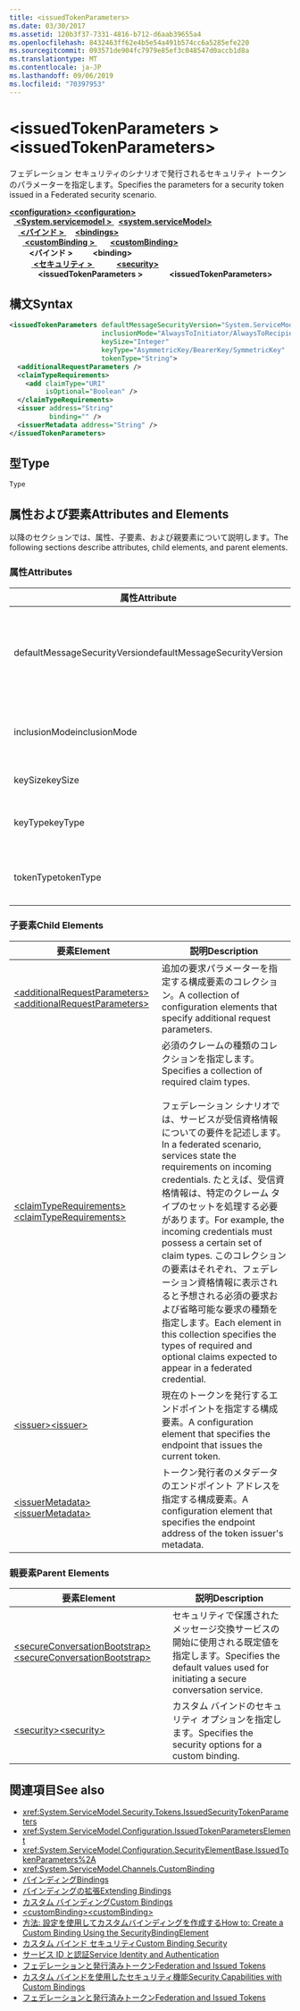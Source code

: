 ```yaml
---
title: <issuedTokenParameters>
ms.date: 03/30/2017
ms.assetid: 120b3f37-7331-4816-b712-d6aab39655a4
ms.openlocfilehash: 8432463ff62e4b5e54a491b574cc6a5285efe220
ms.sourcegitcommit: 093571de904fc7979e85ef3c048547d0accb1d8a
ms.translationtype: MT
ms.contentlocale: ja-JP
ms.lasthandoff: 09/06/2019
ms.locfileid: "70397953"
---
```

# <a name="issuedtokenparameters"></a><span data-ttu-id="2492c-101">\<issuedTokenParameters ></span><span class="sxs-lookup"><span data-stu-id="2492c-101">\<issuedTokenParameters></span></span>
<span data-ttu-id="2492c-102">フェデレーション セキュリティのシナリオで発行されるセキュリティ トークンのパラメーターを指定します。</span><span class="sxs-lookup"><span data-stu-id="2492c-102">Specifies the parameters for a security token issued in a Federated security scenario.</span></span>  
  
<span data-ttu-id="2492c-103">[ **\<configuration>** ](../configuration-element.md)</span><span class="sxs-lookup"><span data-stu-id="2492c-103">[**\<configuration>**](../configuration-element.md)</span></span>\
<span data-ttu-id="2492c-104">&nbsp;&nbsp;[ **\<System.servicemodel >** ](system-servicemodel.md)</span><span class="sxs-lookup"><span data-stu-id="2492c-104">&nbsp;&nbsp;[**\<system.serviceModel>**](system-servicemodel.md)</span></span>\
<span data-ttu-id="2492c-105">&nbsp;&nbsp;&nbsp;&nbsp;[ **\<バインド >** ](bindings.md)</span><span class="sxs-lookup"><span data-stu-id="2492c-105">&nbsp;&nbsp;&nbsp;&nbsp;[**\<bindings>**](bindings.md)</span></span>\
<span data-ttu-id="2492c-106">&nbsp;&nbsp;&nbsp;&nbsp;&nbsp;&nbsp;[ **\<customBinding >** ](custombinding.md)</span><span class="sxs-lookup"><span data-stu-id="2492c-106">&nbsp;&nbsp;&nbsp;&nbsp;&nbsp;&nbsp;[**\<customBinding>**](custombinding.md)</span></span>\
<span data-ttu-id="2492c-107">&nbsp;&nbsp;&nbsp;&nbsp;&nbsp;&nbsp;&nbsp;&nbsp; **\<バインド >** </span><span class="sxs-lookup"><span data-stu-id="2492c-107">&nbsp;&nbsp;&nbsp;&nbsp;&nbsp;&nbsp;&nbsp;&nbsp;**\<binding>**</span></span>\
<span data-ttu-id="2492c-108">&nbsp;&nbsp;&nbsp;&nbsp;&nbsp;&nbsp;&nbsp;&nbsp;&nbsp;&nbsp;[ **\<セキュリティ >** ](security-of-custombinding.md)</span><span class="sxs-lookup"><span data-stu-id="2492c-108">&nbsp;&nbsp;&nbsp;&nbsp;&nbsp;&nbsp;&nbsp;&nbsp;&nbsp;&nbsp;[**\<security>**](security-of-custombinding.md)</span></span>\
<span data-ttu-id="2492c-109">&nbsp;&nbsp;&nbsp;&nbsp;&nbsp;&nbsp;&nbsp;&nbsp;&nbsp;&nbsp;&nbsp;&nbsp; **\<issuedTokenParameters >**</span><span class="sxs-lookup"><span data-stu-id="2492c-109">&nbsp;&nbsp;&nbsp;&nbsp;&nbsp;&nbsp;&nbsp;&nbsp;&nbsp;&nbsp;&nbsp;&nbsp;**\<issuedTokenParameters>**</span></span>  
  
## <a name="syntax"></a><span data-ttu-id="2492c-110">構文</span><span class="sxs-lookup"><span data-stu-id="2492c-110">Syntax</span></span>  
  
```xml  
<issuedTokenParameters defaultMessageSecurityVersion="System.ServiceModel.MessageSecurityVersion"
                       inclusionMode="AlwaysToInitiator/AlwaysToRecipient/Never/Once"
                       keySize="Integer"
                       keyType="AsymmetricKey/BearerKey/SymmetricKey"
                       tokenType="String">
  <additionalRequestParameters />
  <claimTypeRequirements>
    <add claimType="URI"
         isOptional="Boolean" />
  </claimTypeRequirements>
  <issuer address="String"
          binding="" />
  <issuerMetadata address="String" />
</issuedTokenParameters>
```  
  
## <a name="type"></a><span data-ttu-id="2492c-111">型</span><span class="sxs-lookup"><span data-stu-id="2492c-111">Type</span></span>  
 `Type`  
  
## <a name="attributes-and-elements"></a><span data-ttu-id="2492c-112">属性および要素</span><span class="sxs-lookup"><span data-stu-id="2492c-112">Attributes and Elements</span></span>  
 <span data-ttu-id="2492c-113">以降のセクションでは、属性、子要素、および親要素について説明します。</span><span class="sxs-lookup"><span data-stu-id="2492c-113">The following sections describe attributes, child elements, and parent elements.</span></span>  
  
### <a name="attributes"></a><span data-ttu-id="2492c-114">属性</span><span class="sxs-lookup"><span data-stu-id="2492c-114">Attributes</span></span>  
  
|<span data-ttu-id="2492c-115">属性</span><span class="sxs-lookup"><span data-stu-id="2492c-115">Attribute</span></span>|<span data-ttu-id="2492c-116">説明</span><span class="sxs-lookup"><span data-stu-id="2492c-116">Description</span></span>|  
|---------------|-----------------|  
|<span data-ttu-id="2492c-117">defaultMessageSecurityVersion</span><span class="sxs-lookup"><span data-stu-id="2492c-117">defaultMessageSecurityVersion</span></span>|<span data-ttu-id="2492c-118">バインドでサポートする必要があるセキュリティ仕様 (WS-Security、WS-Trust、WS-Secure Conversation、および WS-Security Policy) のバージョンを指定します。</span><span class="sxs-lookup"><span data-stu-id="2492c-118">Specifies the versions of the security specifications, (WS-Security, WS-Trust, WS-Secure Conversation and WS-Security Policy) that must be supported by the binding.</span></span> <span data-ttu-id="2492c-119">この値は、<xref:System.ServiceModel.MessageSecurityVersion> 型です。</span><span class="sxs-lookup"><span data-stu-id="2492c-119">This value is of type <xref:System.ServiceModel.MessageSecurityVersion>.</span></span>|  
|<span data-ttu-id="2492c-120">inclusionMode</span><span class="sxs-lookup"><span data-stu-id="2492c-120">inclusionMode</span></span>|<span data-ttu-id="2492c-121">トークン包含要件を指定します。</span><span class="sxs-lookup"><span data-stu-id="2492c-121">Specifies the token inclusion requirements.</span></span> <span data-ttu-id="2492c-122">この属性は <xref:System.ServiceModel.Security.Tokens.SecurityTokenInclusionMode> 型です。</span><span class="sxs-lookup"><span data-stu-id="2492c-122">This attribute is of type <xref:System.ServiceModel.Security.Tokens.SecurityTokenInclusionMode>.</span></span>|  
|<span data-ttu-id="2492c-123">keySize</span><span class="sxs-lookup"><span data-stu-id="2492c-123">keySize</span></span>|<span data-ttu-id="2492c-124">トークン キー サイズを指定する整数。</span><span class="sxs-lookup"><span data-stu-id="2492c-124">An integer that specifies the token key size.</span></span> <span data-ttu-id="2492c-125">既定値は 256 です。</span><span class="sxs-lookup"><span data-stu-id="2492c-125">The default value is 256.</span></span>|  
|<span data-ttu-id="2492c-126">keyType</span><span class="sxs-lookup"><span data-stu-id="2492c-126">keyType</span></span>|<span data-ttu-id="2492c-127">キーの型を指定する <xref:System.IdentityModel.Tokens.SecurityKeyType> の有効な値。</span><span class="sxs-lookup"><span data-stu-id="2492c-127">A valid value of <xref:System.IdentityModel.Tokens.SecurityKeyType> that specifies the key type.</span></span> <span data-ttu-id="2492c-128">既定値は `SymmetricKey` です。</span><span class="sxs-lookup"><span data-stu-id="2492c-128">The default is `SymmetricKey`.</span></span>|  
|<span data-ttu-id="2492c-129">tokenType</span><span class="sxs-lookup"><span data-stu-id="2492c-129">tokenType</span></span>|<span data-ttu-id="2492c-130">トークンの種類を指定する文字列。</span><span class="sxs-lookup"><span data-stu-id="2492c-130">A string that specifies the token type.</span></span> <span data-ttu-id="2492c-131">既定値は "http://docs.oasis-open.org/wss/oasis-wss-saml-token-profile-1.1#SAML" です。</span><span class="sxs-lookup"><span data-stu-id="2492c-131">The default is "http://docs.oasis-open.org/wss/oasis-wss-saml-token-profile-1.1#SAML".</span></span>|  
  
### <a name="child-elements"></a><span data-ttu-id="2492c-132">子要素</span><span class="sxs-lookup"><span data-stu-id="2492c-132">Child Elements</span></span>  
  
|<span data-ttu-id="2492c-133">要素</span><span class="sxs-lookup"><span data-stu-id="2492c-133">Element</span></span>|<span data-ttu-id="2492c-134">説明</span><span class="sxs-lookup"><span data-stu-id="2492c-134">Description</span></span>|  
|-------------|-----------------|  
|[<span data-ttu-id="2492c-135">\<additionalRequestParameters></span><span class="sxs-lookup"><span data-stu-id="2492c-135">\<additionalRequestParameters></span></span>](additionalrequestparameters-element.md)|<span data-ttu-id="2492c-136">追加の要求パラメーターを指定する構成要素のコレクション。</span><span class="sxs-lookup"><span data-stu-id="2492c-136">A collection of configuration elements that specify additional request parameters.</span></span>|  
|[<span data-ttu-id="2492c-137">\<claimTypeRequirements></span><span class="sxs-lookup"><span data-stu-id="2492c-137">\<claimTypeRequirements></span></span>](claimtyperequirements-element.md)|<span data-ttu-id="2492c-138">必須のクレームの種類のコレクションを指定します。</span><span class="sxs-lookup"><span data-stu-id="2492c-138">Specifies a collection of required claim types.</span></span><br /><br /> <span data-ttu-id="2492c-139">フェデレーション シナリオでは、サービスが受信資格情報についての要件を記述します。</span><span class="sxs-lookup"><span data-stu-id="2492c-139">In a federated scenario, services state the requirements on incoming credentials.</span></span> <span data-ttu-id="2492c-140">たとえば、受信資格情報は、特定のクレーム タイプのセットを処理する必要があります。</span><span class="sxs-lookup"><span data-stu-id="2492c-140">For example, the incoming credentials must possess a certain set of claim types.</span></span> <span data-ttu-id="2492c-141">このコレクションの要素はそれぞれ、フェデレーション資格情報に表示されると予想される必須の要求および省略可能な要求の種類を指定します。</span><span class="sxs-lookup"><span data-stu-id="2492c-141">Each element in this collection specifies the types of required and optional claims expected to appear in a federated credential.</span></span>|  
|[<span data-ttu-id="2492c-142">\<issuer></span><span class="sxs-lookup"><span data-stu-id="2492c-142">\<issuer></span></span>](issuer-of-issuedtokenparameters.md)|<span data-ttu-id="2492c-143">現在のトークンを発行するエンドポイントを指定する構成要素。</span><span class="sxs-lookup"><span data-stu-id="2492c-143">A configuration element that specifies the endpoint that issues the current token.</span></span>|  
|[<span data-ttu-id="2492c-144">\<issuerMetadata></span><span class="sxs-lookup"><span data-stu-id="2492c-144">\<issuerMetadata></span></span>](issuermetadata-of-issuedtokenparameters.md)|<span data-ttu-id="2492c-145">トークン発行者のメタデータのエンドポイント アドレスを指定する構成要素。</span><span class="sxs-lookup"><span data-stu-id="2492c-145">A configuration element that specifies the endpoint address of the token issuer's metadata.</span></span>|  
  
### <a name="parent-elements"></a><span data-ttu-id="2492c-146">親要素</span><span class="sxs-lookup"><span data-stu-id="2492c-146">Parent Elements</span></span>  
  
|<span data-ttu-id="2492c-147">要素</span><span class="sxs-lookup"><span data-stu-id="2492c-147">Element</span></span>|<span data-ttu-id="2492c-148">説明</span><span class="sxs-lookup"><span data-stu-id="2492c-148">Description</span></span>|  
|-------------|-----------------|  
|[<span data-ttu-id="2492c-149">\<secureConversationBootstrap></span><span class="sxs-lookup"><span data-stu-id="2492c-149">\<secureConversationBootstrap></span></span>](secureconversationbootstrap.md)|<span data-ttu-id="2492c-150">セキュリティで保護されたメッセージ交換サービスの開始に使用される既定値を指定します。</span><span class="sxs-lookup"><span data-stu-id="2492c-150">Specifies the default values used for initiating a secure conversation service.</span></span>|  
|[<span data-ttu-id="2492c-151">\<security></span><span class="sxs-lookup"><span data-stu-id="2492c-151">\<security></span></span>](security-of-custombinding.md)|<span data-ttu-id="2492c-152">カスタム バインドのセキュリティ オプションを指定します。</span><span class="sxs-lookup"><span data-stu-id="2492c-152">Specifies the security options for a custom binding.</span></span>|  
  
## <a name="see-also"></a><span data-ttu-id="2492c-153">関連項目</span><span class="sxs-lookup"><span data-stu-id="2492c-153">See also</span></span>

- <xref:System.ServiceModel.Security.Tokens.IssuedSecurityTokenParameters>
- <xref:System.ServiceModel.Configuration.IssuedTokenParametersElement>
- <xref:System.ServiceModel.Configuration.SecurityElementBase.IssuedTokenParameters%2A>
- <xref:System.ServiceModel.Channels.CustomBinding>
- [<span data-ttu-id="2492c-154">バインディング</span><span class="sxs-lookup"><span data-stu-id="2492c-154">Bindings</span></span>](../../../wcf/bindings.md)
- [<span data-ttu-id="2492c-155">バインディングの拡張</span><span class="sxs-lookup"><span data-stu-id="2492c-155">Extending Bindings</span></span>](../../../wcf/extending/extending-bindings.md)
- [<span data-ttu-id="2492c-156">カスタム バインディング</span><span class="sxs-lookup"><span data-stu-id="2492c-156">Custom Bindings</span></span>](../../../wcf/extending/custom-bindings.md)
- [<span data-ttu-id="2492c-157">\<customBinding></span><span class="sxs-lookup"><span data-stu-id="2492c-157">\<customBinding></span></span>](custombinding.md)
- [<span data-ttu-id="2492c-158">方法: 設定を使用してカスタムバインディングを作成する</span><span class="sxs-lookup"><span data-stu-id="2492c-158">How to: Create a Custom Binding Using the SecurityBindingElement</span></span>](../../../wcf/feature-details/how-to-create-a-custom-binding-using-the-securitybindingelement.md)
- [<span data-ttu-id="2492c-159">カスタム バインド セキュリティ</span><span class="sxs-lookup"><span data-stu-id="2492c-159">Custom Binding Security</span></span>](../../../wcf/samples/custom-binding-security.md)
- [<span data-ttu-id="2492c-160">サービス ID と認証</span><span class="sxs-lookup"><span data-stu-id="2492c-160">Service Identity and Authentication</span></span>](../../../wcf/feature-details/service-identity-and-authentication.md)
- [<span data-ttu-id="2492c-161">フェデレーションと発行済みトークン</span><span class="sxs-lookup"><span data-stu-id="2492c-161">Federation and Issued Tokens</span></span>](../../../wcf/feature-details/federation-and-issued-tokens.md)
- [<span data-ttu-id="2492c-162">カスタム バインドを使用したセキュリティ機能</span><span class="sxs-lookup"><span data-stu-id="2492c-162">Security Capabilities with Custom Bindings</span></span>](../../../wcf/feature-details/security-capabilities-with-custom-bindings.md)
- [<span data-ttu-id="2492c-163">フェデレーションと発行済みトークン</span><span class="sxs-lookup"><span data-stu-id="2492c-163">Federation and Issued Tokens</span></span>](../../../wcf/feature-details/federation-and-issued-tokens.md)
